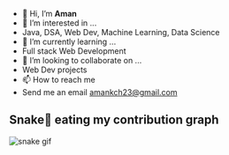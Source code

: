 - 👋 Hi, I’m **Aman** 
- 👀 I’m interested in ...
-    Java, DSA, Web Dev, Machine Learning, Data Science
- 🌱 I’m currently learning ...
-   Full stack Web Development
- 💞️ I’m looking to collaborate on ...
-   Web Dev projects
- 📫 How to reach me 
-   Send me an email amankch23@gmail.com

## Snake🐍 eating my contribution graph
![snake gif](https://github.com/amanchauhan23/amanchauhan23/blob/output/github-contribution-grid-snake.gif)

<!---
amanchauhan23/amanchauhan23 is a ✨ special ✨ repository because its `README.md` (this file) appears on your GitHub profile.
You can click the Preview link to take a look at your changes.
--->
